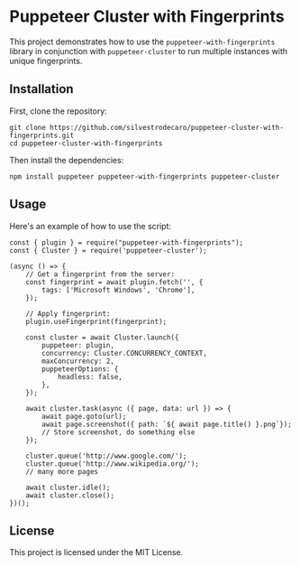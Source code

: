 # Puppeteer Cluster with Fingerprints

This project demonstrates how to use the `puppeteer-with-fingerprints` library in conjunction with `puppeteer-cluster` to run multiple instances with unique fingerprints.

## Installation

First, clone the repository:

```
git clone https://github.com/silvestrodecaro/puppeteer-cluster-with-fingerprints.git
cd puppeteer-cluster-with-fingerprints
```

Then install the dependencies:

```
npm install puppeteer puppeteer-with-fingerprints puppeteer-cluster

```

## Usage

Here's an example of how to use the script:

```
const { plugin } = require("puppeteer-with-fingerprints");
const { Cluster } = require('puppeteer-cluster');

(async () => {
    // Get a fingerprint from the server:
    const fingerprint = await plugin.fetch('', {
        tags: ['Microsoft Windows', 'Chrome'],
    });

    // Apply fingerprint:
    plugin.useFingerprint(fingerprint);

    const cluster = await Cluster.launch({
        puppeteer: plugin,
        concurrency: Cluster.CONCURRENCY_CONTEXT,
        maxConcurrency: 2,
        puppeteerOptions: {
            headless: false,
        },
    });

    await cluster.task(async ({ page, data: url }) => {
        await page.goto(url);
        await page.screenshot({ path: `${ await page.title() }.png`});
        // Store screenshot, do something else
    });

    cluster.queue('http://www.google.com/');
    cluster.queue('http://www.wikipedia.org/');
    // many more pages

    await cluster.idle();
    await cluster.close();
})();
```

## License

This project is licensed under the MIT License.